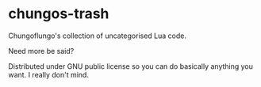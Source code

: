 # chungos-trash
Chungoflungo's collection of uncategorised Lua code.

Need more be said?

Distributed under GNU public license so you can do basically anything you want. I really don't mind.
